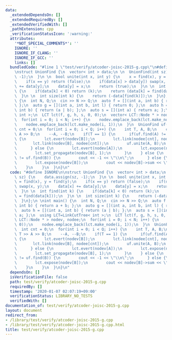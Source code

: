 ```yaml
---
data:
  _extendedDependsOn: []
  _extendedRequiredBy: []
  _extendedVerifiedWith: []
  _pathExtension: cpp
  _verificationStatusIcon: ':warning:'
  attributes:
    '*NOT_SPECIAL_COMMENTS*': ''
    IGNORE: ''
    IGNORE_IF_CLANG: ''
    IGNORE_IF_GCC: ''
    links: []
  bundledCode: "#line 1 \"test/verify/atcoder-joisc-2015-g.cpp\"\n#define IGNORE\n\
    \nstruct UnionFind {\n  vector< int > data;\n \n  UnionFind(int sz) {\n    data.assign(sz,\
    \ -1);\n  }\n \n  bool unite(int x, int y) {\n    x = find(x), y = find(y);\n\
    \    if(x == y) return (false);\n    if(data[x] > data[y]) swap(x, y);\n    data[x]\
    \ += data[y];\n    data[y] = x;\n    return (true);\n  }\n \n  int find(int k)\
    \ {\n    if(data[k] < 0) return (k);\n    return (data[k] = find(data[k]));\n\
    \  }\n \n  int size(int k) {\n    return (-data[find(k)]);\n  }\n};\n \nint main()\
    \ {\n  int N, Q;\n  cin >> N >> Q;\n  auto f = [](int a, int b) { return a + b;\
    \ };\n  auto g = [](int a, int b, int l) { return 0; };\n  auto h = [](int a,\
    \ int b) { return (a | b); };\n  auto s = [](int a) { return a; };\n  using LCT=LinkCutTree<\
    \ int >;\n  LCT lct(f, g, h, s, 0, 0);\n  vector< LCT::Node * > nodev, nodee;\n\
    \  for(int i = 0; i < N; i++) {\n    nodev.emplace_back(lct.make_node(i, 0));\n\
    \    nodee.emplace_back(lct.make_node(i, 1));\n  }\n  UnionFind uf(N);\n  int\
    \ cnt = 0;\n  for(int i = 0; i < Q; i++) {\n    int T, A, B;\n    cin >> T >>\
    \ A >> B;\n    --A, --B;\n    if(T == 1) {\n      if(uf.find(A) != uf.find(B))\
    \ {\n        lct.evert(nodev[B]);\n        lct.link(nodee[cnt], nodev[A]);\n \
    \       lct.link(nodev[B], nodee[cnt]);\n        uf.unite(A, B);\n        ++cnt;\n\
    \      } else {\n        lct.evert(nodev[A]);\n        lct.expose(nodev[B]);\n\
    \        lct.set_propagate(nodev[B], 1);\n      }\n    } else {\n      if(uf.find(A)\
    \ != uf.find(B)) {\n        cout << -1 << \"\\n\";\n      } else {\n        lct.evert(nodev[A]);\n\
    \        lct.expose(nodev[B]);\n        cout << nodev[B]->sum << \"\\n\";\n  \
    \    }\n    }\n  }\n}\n"
  code: "#define IGNORE\n\nstruct UnionFind {\n  vector< int > data;\n \n  UnionFind(int\
    \ sz) {\n    data.assign(sz, -1);\n  }\n \n  bool unite(int x, int y) {\n    x\
    \ = find(x), y = find(y);\n    if(x == y) return (false);\n    if(data[x] > data[y])\
    \ swap(x, y);\n    data[x] += data[y];\n    data[y] = x;\n    return (true);\n\
    \  }\n \n  int find(int k) {\n    if(data[k] < 0) return (k);\n    return (data[k]\
    \ = find(data[k]));\n  }\n \n  int size(int k) {\n    return (-data[find(k)]);\n\
    \  }\n};\n \nint main() {\n  int N, Q;\n  cin >> N >> Q;\n  auto f = [](int a,\
    \ int b) { return a + b; };\n  auto g = [](int a, int b, int l) { return 0; };\n\
    \  auto h = [](int a, int b) { return (a | b); };\n  auto s = [](int a) { return\
    \ a; };\n  using LCT=LinkCutTree< int >;\n  LCT lct(f, g, h, s, 0, 0);\n  vector<\
    \ LCT::Node * > nodev, nodee;\n  for(int i = 0; i < N; i++) {\n    nodev.emplace_back(lct.make_node(i,\
    \ 0));\n    nodee.emplace_back(lct.make_node(i, 1));\n  }\n  UnionFind uf(N);\n\
    \  int cnt = 0;\n  for(int i = 0; i < Q; i++) {\n    int T, A, B;\n    cin >>\
    \ T >> A >> B;\n    --A, --B;\n    if(T == 1) {\n      if(uf.find(A) != uf.find(B))\
    \ {\n        lct.evert(nodev[B]);\n        lct.link(nodee[cnt], nodev[A]);\n \
    \       lct.link(nodev[B], nodee[cnt]);\n        uf.unite(A, B);\n        ++cnt;\n\
    \      } else {\n        lct.evert(nodev[A]);\n        lct.expose(nodev[B]);\n\
    \        lct.set_propagate(nodev[B], 1);\n      }\n    } else {\n      if(uf.find(A)\
    \ != uf.find(B)) {\n        cout << -1 << \"\\n\";\n      } else {\n        lct.evert(nodev[A]);\n\
    \        lct.expose(nodev[B]);\n        cout << nodev[B]->sum << \"\\n\";\n  \
    \    }\n    }\n  }\n}\n"
  dependsOn: []
  isVerificationFile: false
  path: test/verify/atcoder-joisc-2015-g.cpp
  requiredBy: []
  timestamp: '2020-01-07 02:07:19+09:00'
  verificationStatus: LIBRARY_NO_TESTS
  verifiedWith: []
documentation_of: test/verify/atcoder-joisc-2015-g.cpp
layout: document
redirect_from:
- /library/test/verify/atcoder-joisc-2015-g.cpp
- /library/test/verify/atcoder-joisc-2015-g.cpp.html
title: test/verify/atcoder-joisc-2015-g.cpp
---
```

